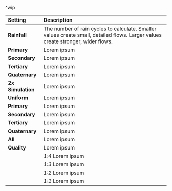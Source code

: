 ^wip

| Setting           | Description                                                                                                                      |
| :---------------- | :------------------------------------------------------------------------------------------------------------------------------- |
| **Rainfall**      | The number of rain cycles to calculate. Smaller values create small, detailed flows. Larger values create stronger, wider flows. |
| **Primary**       | Lorem ipsum                                                                                                                      |
| **Secondary**     | Lorem ipsum                                                                                                                      |
| **Tertiary**      | Lorem ipsum                                                                                                                      |
| **Quaternary**    | Lorem ipsum                                                                                                                      |
| **2x Simulation** | Lorem ipsum                                                                                                                      |
| **Uniform**       | Lorem ipsum                                                                                                                      |
| **Primary**       | Lorem ipsum                                                                                                                      |
| **Secondary**     | Lorem ipsum                                                                                                                      |
| **Tertiary**      | Lorem ipsum                                                                                                                      |
| **Quaternary**    | Lorem ipsum                                                                                                                      |
| **All**           | Lorem ipsum                                                                                                                      |
| **Quality**       | Lorem ipsum                                                                                                                      |
|                   | *1:4* Lorem ipsum                                                                                                                |
|                   | *1:3* Lorem ipsum                                                                                                                |
|                   | *1:2* Lorem ipsum                                                                                                                |
|                   | *1:1* Lorem ipsum                                                                                                                |